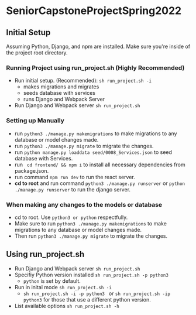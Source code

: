 # SeniorCapstoneProjectSpring2022

## Initial Setup

Assuming Python, Django, and npm are installed. Make sure you're inside of the project root directory.

### Running Project using run_project.sh (Highly Recommended)

- Run initial setup. (Recommended):  ```sh run_project.sh -i```
    - makes migrations and migrates
    - seeds database with services
    - runs Django and Webpack Server
- Run Django and Webpack server ```sh run_project.sh```


### Setting up Manually

- run ```python3 ./manage.py makemigrations``` to make migrations to any database or model changes made.
- run ```python3 ./manage.py migrate``` to migrate the changes.
- run ```python manage.py loaddata seed/0008_Services.json``` to seed database with Services.
- run ``` cd frontend/ && npm i``` to install all necessary dependencies from package.json.
- run command ```npm run dev``` to run the react server.
- **cd to root** and run command ```python3 ./manage.py runserver``` or ```python ./manage.py runserver``` to run the django server.

### When making any changes to the models or database
- cd to root. Use ```python3 or python``` respectfully.
- Make sure to run ```python3 ./manage.py makemigrations``` to make migrations to any database or model changes made.
- Then run ```python3 ./manage.py migrate``` to migrate the changes.

## Using run_project.sh

- Run Django and Webpack server ```sh run_project.sh```
- Specifiy Python version installed ```sh run_project.sh -p python3```
    - ```python``` is set by default.
- Run in inital mode ```sh run_project.sh -i```
    - ```sh run_project.sh -i -p python3 ``` or ```sh run_project.sh -ip python3``` for those that use a different python version.
- List available options ```sh run_project.sh -h```
